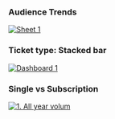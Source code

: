 ### Audience Trends

<div class='tableauPlaceholder' id='viz1738897823650' style='position: relative'><noscript><a href='#'><img alt='Sheet 1 ' src='https:&#47;&#47;public.tableau.com&#47;static&#47;images&#47;Ch&#47;ChurnTrendbyYear&#47;Sheet1&#47;1_rss.png' style='border: none' /></a></noscript><object class='tableauViz'  style='display:none;'><param name='host_url' value='https%3A%2F%2Fpublic.tableau.com%2F' /> <param name='embed_code_version' value='3' /> <param name='site_root' value='' /><param name='name' value='ChurnTrendbyYear&#47;Sheet1' /><param name='tabs' value='no' /><param name='toolbar' value='yes' /><param name='static_image' value='https:&#47;&#47;public.tableau.com&#47;static&#47;images&#47;Ch&#47;ChurnTrendbyYear&#47;Sheet1&#47;1.png' /> <param name='animate_transition' value='yes' /><param name='display_static_image' value='yes' /><param name='display_spinner' value='yes' /><param name='display_overlay' value='yes' /><param name='display_count' value='yes' /><param name='language' value='en-US' /><param name='filter' value='publish=yes' /></object></div>          
<script type='text/javascript'>               
  var divElement = document.getElementById('viz1738897823650');       
  var vizElement = divElement.getElementsByTagName('object')[0];      
  vizElement.style.width='100%';vizElement.style.height=(divElement.offsetWidth*0.75)+'px';             
  var scriptElement = document.createElement('script');            
  scriptElement.src = 'https://public.tableau.com/javascripts/api/viz_v1.js';                    vizElement.parentNode.insertBefore(scriptElement, vizElement);     
</script>



### Ticket type: Stacked bar


<div class='tableauPlaceholder' id='viz1737409910652' style='position: relative'><noscript><a href='#'><img alt='Dashboard 1 ' src='https:&#47;&#47;public.tableau.com&#47;static&#47;images&#47;St&#47;Stackedbar_overview&#47;Dashboard1&#47;1_rss.png' style='border: none' /></a></noscript><object class='tableauViz'  style='display:none;'><param name='host_url' value='https%3A%2F%2Fpublic.tableau.com%2F' /> <param name='embed_code_version' value='3' /> <param name='site_root' value='' /><param name='name' value='Stackedbar_overview&#47;Dashboard1' /><param name='tabs' value='no' /><param name='toolbar' value='yes' /><param name='static_image' value='https:&#47;&#47;public.tableau.com&#47;static&#47;images&#47;St&#47;Stackedbar_overview&#47;Dashboard1&#47;1.png' /> <param name='animate_transition' value='yes' /><param name='display_static_image' value='yes' /><param name='display_spinner' value='yes' /><param name='display_overlay' value='yes' /><param name='display_count' value='yes' /><param name='language' value='en-US' /></object></div>             
<script type='text/javascript'>         
  var divElement = document.getElementById('viz1737409910652');           
  var vizElement = divElement.getElementsByTagName('object')[0];            
  if ( divElement.offsetWidth > 800 ) { vizElement.style.width='1000px';vizElement.style.height='1427px';} else if ( divElement.offsetWidth > 500 ) { vizElement.style.width='1000px';vizElement.style.height='1427px';} else { vizElement.style.width='100%';vizElement.style.height='877px';}            
  var scriptElement = document.createElement('script');           
  scriptElement.src = 'https://public.tableau.com/javascripts/api/viz_v1.js';               
  vizElement.parentNode.insertBefore(scriptElement, vizElement);           
</script>

### Single vs Subscription

<div class='tableauPlaceholder' id='viz1738720835122' style='position: relative'><noscript><a href='#'><img alt='1. All year volum ' src='https:&#47;&#47;public.tableau.com&#47;static&#47;images&#47;Ta&#47;Tableaudesk_0111&#47;1_Allyearvolum&#47;1_rss.png' style='border: none' /></a></noscript><object class='tableauViz'  style='display:none;'><param name='host_url' value='https%3A%2F%2Fpublic.tableau.com%2F' /> <param name='embed_code_version' value='3' /> <param name='site_root' value='' /><param name='name' value='Tableaudesk_0111&#47;1_Allyearvolum' /><param name='tabs' value='no' /><param name='toolbar' value='yes' /><param name='static_image' value='https:&#47;&#47;public.tableau.com&#47;static&#47;images&#47;Ta&#47;Tableaudesk_0111&#47;1_Allyearvolum&#47;1.png' /> <param name='animate_transition' value='yes' /><param name='display_static_image' value='yes' /><param name='display_spinner' value='yes' /><param name='display_overlay' value='yes' /><param name='display_count' value='yes' /><param name='language' value='en-US' /></object></div>            
<script type='text/javascript'>               
  var divElement = document.getElementById('viz1738720835122');               
  var vizElement = divElement.getElementsByTagName('object')[0];         
  if ( divElement.offsetWidth > 800 ) { vizElement.style.width='1000px';vizElement.style.height='1027px';} else if ( divElement.offsetWidth > 500 ) { vizElement.style.width='1000px';vizElement.style.height='1027px';} else { vizElement.style.width='100%';vizElement.style.height='727px';}                     var scriptElement = document.createElement('script');                  
  scriptElement.src = 'https://public.tableau.com/javascripts/api/viz_v1.js';    
  vizElement.parentNode.insertBefore(scriptElement, vizElement);      
</script>

